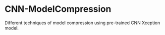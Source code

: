 # CNN-ModelCompression
Different techniques of model compression using pre-trained CNN Xception model. 
